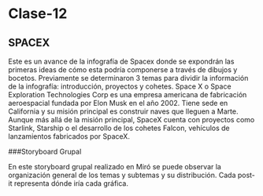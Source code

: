 # Clase-12

## SPACEX

Este es un avance de la infografía de Spacex donde se expondrán las primeras ideas de cómo esta podría componerse a través de dibujos y bocetos. Previamente se determinaron 3 temas para dividir la información de la infografía: introducción, proyectos y cohetes.
Space X o Space Exploration Technologies Corp es una empresa americana de fabricación aeroespacial fundada por Elon Musk en el año 2002. Tiene sede en California y su misión principal es construir naves que lleguen a Marte. Aunque más allá de la misión principal, SpaceX cuenta con proyectos como Starlink, Starship o el desarrollo de los cohetes Falcon, vehículos de lanzamientos fabricados por SpaceX.

###Storyboard Grupal

En este storyboard grupal realizado en Miró se puede observar la organización general de los temas y subtemas y su distribución. Cada post-it representa dónde iría cada gráfica.
